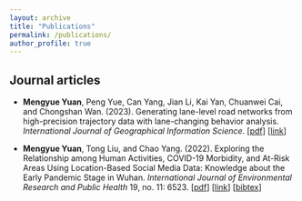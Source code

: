 ```yaml
---
layout: archive
title: "Publications"
permalink: /publications/
author_profile: true
---
```


Journal articles
------
- **Mengyue Yuan**, Peng Yue, Can Yang, Jian Li, Kai Yan, Chuanwei Cai, and Chongshan Wan. (2023). Generating lane-level road networks from high-precision trajectory data with lane-changing behavior analysis. *International Journal of Geographical Information Science*. [[pdf](http://mengyue-yuan.github.io/files/Generating_lane-level_road_networks.pdf)]  [[link](https://www.tandfonline.com/journals/tgis20)]

  
- **Mengyue Yuan**, Tong Liu, and Chao Yang. (2022). Exploring the Relationship among Human Activities, COVID-19 Morbidity, and At-Risk Areas Using Location-Based Social Media Data: Knowledge about the Early Pandemic Stage in Wuhan. *International Journal of Environmental Research and Public Health* 19, no. 11: 6523. [[pdf](http://mengyue-yuan.github.io/files/ijerph-19-06523.pdf)]  [[link](https://www.mdpi.com/1660-4601/19/11/6523)]  [[bibtex](http://mengyue-yuan.github.io/files/ijerph-v19-i11_20231111.bib)]


